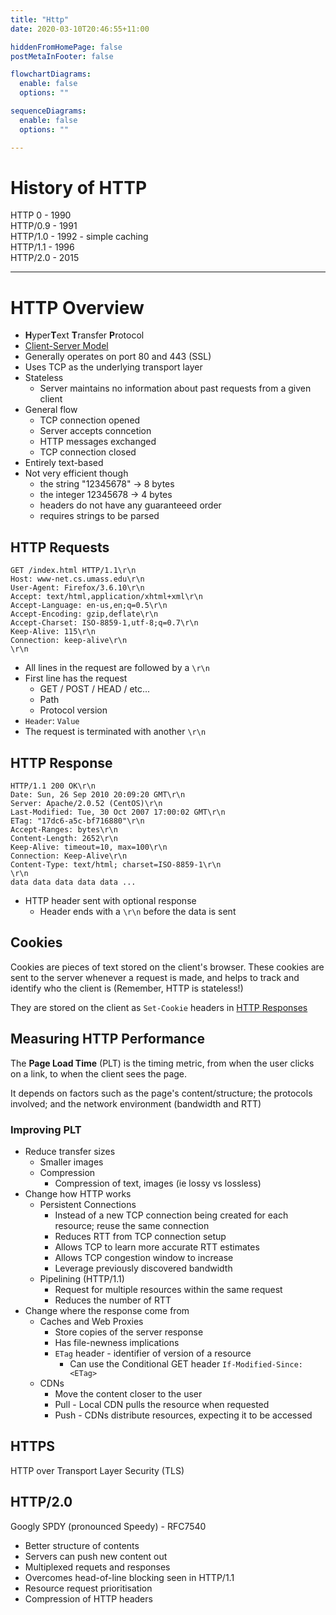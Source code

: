 ```yaml
---
title: "Http"
date: 2020-03-10T20:46:55+11:00

hiddenFromHomePage: false
postMetaInFooter: false

flowchartDiagrams:
  enable: false
  options: ""

sequenceDiagrams: 
  enable: false
  options: ""

---
```


# History of HTTP

HTTP 0 - 1990  
HTTP/0.9 - 1991  
HTTP/1.0 - 1992 - simple caching  
HTTP/1.1 - 1996  
HTTP/2.0 - 2015

---

# HTTP Overview

* **H**yper**T**ext **T**ransfer **P**rotocol
* [Client-Server Model](../application-communication#client-server-architecture)
* Generally operates on port 80 and 443 (SSL)
* Uses TCP as the underlying transport layer
* Stateless
  * Server maintains no information about past requests from a given client
* General flow
  * TCP connection opened
  * Server accepts conncetion
  * HTTP messages exchanged
  * TCP connection closed
* Entirely text-based
* Not very efficient though
  * the string "12345678" -> 8 bytes
  * the integer 12345678 -> 4 bytes
  * headers do not have any guaranteeed order
  * requires strings to be parsed

## HTTP Requests

```
GET /index.html HTTP/1.1\r\n
Host: www-net.cs.umass.edu\r\n
User-Agent: Firefox/3.6.10\r\n
Accept: text/html,application/xhtml+xml\r\n
Accept-Language: en-us,en;q=0.5\r\n
Accept-Encoding: gzip,deflate\r\n
Accept-Charset: ISO-8859-1,utf-8;q=0.7\r\n
Keep-Alive: 115\r\n
Connection: keep-alive\r\n
\r\n
```

* All lines in the request are followed by a `\r\n`
* First line has the request
  * GET / POST / HEAD / etc...
  * Path
  * Protocol version
* `Header`: `Value`
* The request is terminated with another `\r\n`

## HTTP Response

```
HTTP/1.1 200 OK\r\n
Date: Sun, 26 Sep 2010 20:09:20 GMT\r\n
Server: Apache/2.0.52 (CentOS)\r\n
Last-Modified: Tue, 30 Oct 2007 17:00:02 GMT\r\n
ETag: "17dc6-a5c-bf716880"\r\n
Accept-Ranges: bytes\r\n
Content-Length: 2652\r\n
Keep-Alive: timeout=10, max=100\r\n
Connection: Keep-Alive\r\n
Content-Type: text/html; charset=ISO-8859-1\r\n
\r\n
data data data data data ...
```

* HTTP header sent with optional response
  * Header ends with a `\r\n` before the data is sent

## Cookies

Cookies are pieces of text stored on the client's browser. These cookies are sent to the server whenever a request is made, and helps to track and identify who the client is (Remember, HTTP is stateless!)

They are stored on the client as `Set-Cookie` headers in [HTTP Responses](#http-response)

## Measuring HTTP Performance

The **Page Load Time** (PLT) is the timing metric, from when the user clicks on a link, to when the client sees the page.

It depends on factors such as the page's content/structure; the protocols involved; and the network environment (bandwidth and RTT)

### Improving PLT

* Reduce transfer sizes
  * Smaller images
  * Compression
    * Compression of text, images (ie lossy vs lossless)
* Change how HTTP works
  * Persistent Connections
    * Instead of a new TCP connection being created for each resource; reuse the same connection
    * Reduces RTT from TCP connection setup
    * Allows TCP to learn more accurate RTT estimates
    * Allows TCP congestion window to increase
    * Leverage previously discovered bandwidth
  * Pipelining (HTTP/1.1)
    * Request for multiple resources within the same request
    * Reduces the number of RTT
* Change where the response come from
  * Caches and Web Proxies 
    * Store copies of the server response
    * Has file-newness implications
    * `ETag` header - identifier of version of a resource
      * Can use the Conditional GET header `If-Modified-Since: <ETag>`
  * CDNs
    * Move the content closer to the user
    * Pull - Local CDN pulls the resource when requested
    * Push - CDNs distribute resources, expecting it to be accessed

## HTTPS

HTTP over Transport Layer Security (TLS)

## HTTP/2.0

Googly SPDY (pronounced Speedy) - RFC7540

* Better structure of contents
* Servers can push new content out
* Multiplexed requets and responses 
* Overcomes head-of-line blocking seen in HTTP/1.1
* Resource request prioritisation
* Compression of HTTP headers
